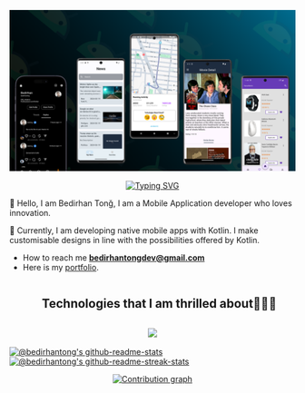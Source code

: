 ![](./assets/images/bdoapps.png)

<p align="center">
<a href="https://git.io/typing-svg"><img src="https://readme-typing-svg.demolab.com?font=Poppins&pause=1000&center=true&random=false&width=435&lines=Hi+I+am+Bedirhan+Tong;Mobile+App+Developer" alt="Typing SVG" /></a>

🧐 Hello, I am Bedirhan Tonğ, I am a Mobile Application developer who loves innovation.

👾 Currently, I am developing native mobile apps with Kotlin. I make customisable designs in line with the possibilities offered by Kotlin.



- How to reach me **bedirhantongdev@gmail.com**
- Here is my [portfolio]([https://bedirhantong.vercel.app/](https://bedirhantongdev.vercel.app/)).


  

<div id="user-content-toc">
  <ul align="center">
    <summary><h2 style="display: inline-block">Technologies that I am thrilled about👨🏻‍💻</h2></summary>
  </ul>
</div>

<p align="center">
  <a href="https://skillicons.dev">
    <img src="https://skillicons.dev/icons?i=kotlin,flutter,java,git,firebase,ai,&perline=4" />
  </a>
</p>

<p align="center">

<a href="https://github.com/bedirhantong?tab=repositories"><img src="https://github-readme-stats-one-bice.vercel.app/api?username=bedirhantong&theme=dark&show_icons=true&count_private=true&hide_border=false&role=OWNER,ORGANIZATION_MEMBER,COLLABORATOR"  width="50%" alt="@bedirhantong's github-readme-stats"/></a><a href="https://github.com/bedirhantong?tab=stars"><img src="https://github-readme-streak-stats.herokuapp.com?user=bedirhantong&theme=dark&hide_border=false&date_format=M%20j%5B%2C%20Y%5D"  width="50%" alt="@bedirhantong's github-readme-streak-stats"/></a>
</p>

<p align="center">
    <a href="graph">
        <img src="https://github-readme-activity-graph.vercel.app/graph?username=bedirhantong&bg_color=000000&color=ffffff&line=ffffff&point=69b06d&area=true&hide_border=true" alt="Contribution graph">
    </a>
</p>
